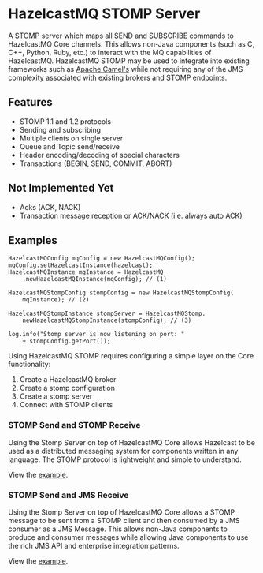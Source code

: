 # HazelcastMQ STOMP Server

A [STOMP](http://stomp.github.com) 
server which maps all SEND and SUBSCRIBE commands to HazelcastMQ Core
channels. This allows non-Java components (such as C, C++, Python, Ruby, etc.)
to interact with the MQ capabilities of HazelcastMQ. HazelcastMQ STOMP may be 
used to integrate into existing frameworks such as [Apache Camel's](http://camel.apache.org/)
while not requiring any of the JMS complexity associated with existing brokers and STOMP endpoints.

## Features
* STOMP 1.1 and 1.2 protocols
* Sending and subscribing
* Multiple clients on single server
* Queue and Topic send/receive
* Header encoding/decoding of special characters
* Transactions (BEGIN, SEND, COMMIT, ABORT)

## Not Implemented Yet
* Acks (ACK, NACK)
* Transaction message reception or ACK/NACK (i.e. always auto ACK)

## Examples

    HazelcastMQConfig mqConfig = new HazelcastMQConfig();
    mqConfig.setHazelcastInstance(hazelcast);
    HazelcastMQInstance mqInstance = HazelcastMQ
        .newHazelcastMQInstance(mqConfig); // (1)

    HazelcastMQStompConfig stompConfig = new HazelcastMQStompConfig(
        mqInstance); // (2)

    HazelcastMQStompInstance stompServer = HazelcastMQStomp.
        newHazelcastMQStompInstance(stompConfig); // (3)

    log.info("Stomp server is now listening on port: "
        + stompConfig.getPort());

Using HazelcastMQ STOMP requires configuring a simple layer on the Core functionality:

1. Create a HazelcastMQ broker
2. Create a stomp configuration
3. Create a stomp server
4. Connect with STOMP clients

### STOMP Send and STOMP Receive
Using the Stomp Server on top of HazelcastMQ Core allows Hazelcast to be 
used as a distributed messaging system for components written in any language. The STOMP 
protocol is lightweight and simple to understand.

View the [example](../hazelcastmq-examples/src/main/java/org/mpilone/hazelcastmq/example/stomp/StompToStompOneWay.java).

### STOMP Send and JMS Receive
Using the Stomp Server on top of HazelcastMQ Core allows a STOMP message 
to be sent from a STOMP client and then consumed by a JMS consumer as a JMS Message. 
This allows non-Java components to produce and consumer messages while allowing Java 
components to use the rich JMS API and enterprise integration patterns.

View the [example](../hazelcastmq-examples/src/main/java/org/mpilone/hazelcastmq/example/stomp/StompToJmsOneWay.java).